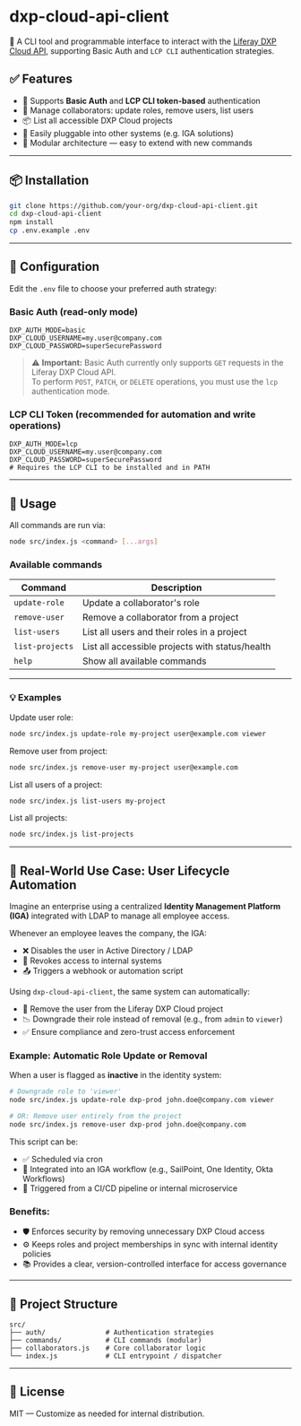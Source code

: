 # dxp-cloud-api-client

🚀 A CLI tool and programmable interface to interact with the [Liferay DXP Cloud API](https://api.liferay.cloud), supporting Basic Auth and `LCP CLI` authentication strategies.

## ✅ Features

- 🔐 Supports **Basic Auth** and **LCP CLI token-based** authentication
- 👥 Manage collaborators: update roles, remove users, list users
- 📦 List all accessible DXP Cloud projects
- 🔌 Easily pluggable into other systems (e.g. IGA solutions)
- 🧱 Modular architecture — easy to extend with new commands

---

## 📦 Installation

```bash
git clone https://github.com/your-org/dxp-cloud-api-client.git
cd dxp-cloud-api-client
npm install
cp .env.example .env
```

---

## 🔐 Configuration

Edit the `.env` file to choose your preferred auth strategy:

### Basic Auth (read-only mode)

```env
DXP_AUTH_MODE=basic
DXP_CLOUD_USERNAME=my.user@company.com
DXP_CLOUD_PASSWORD=superSecurePassword
```

> ⚠️ **Important:** Basic Auth currently only supports `GET` requests in the Liferay DXP Cloud API.  
> To perform `POST`, `PATCH`, or `DELETE` operations, you must use the `lcp` authentication mode.

### LCP CLI Token (recommended for automation and write operations)

```env
DXP_AUTH_MODE=lcp
DXP_CLOUD_USERNAME=my.user@company.com
DXP_CLOUD_PASSWORD=superSecurePassword
# Requires the LCP CLI to be installed and in PATH
```

---

## 🧪 Usage

All commands are run via:

```bash
node src/index.js <command> [...args]
```

### Available commands

| Command           | Description                                       |
|------------------|---------------------------------------------------|
| `update-role`     | Update a collaborator's role                     |
| `remove-user`     | Remove a collaborator from a project             |
| `list-users`      | List all users and their roles in a project      |
| `list-projects`   | List all accessible projects with status/health  |
| `help`            | Show all available commands                      |

---

### 💡 Examples

Update user role:

```bash
node src/index.js update-role my-project user@example.com viewer
```

Remove user from project:

```bash
node src/index.js remove-user my-project user@example.com
```

List all users of a project:

```bash
node src/index.js list-users my-project
```

List all projects:

```bash
node src/index.js list-projects
```

---

## 🧩 Real-World Use Case: User Lifecycle Automation

Imagine an enterprise using a centralized **Identity Management Platform (IGA)** integrated with LDAP to manage all employee access.

Whenever an employee leaves the company, the IGA:

- ❌ Disables the user in Active Directory / LDAP
- 🔐 Revokes access to internal systems
- 📤 Triggers a webhook or automation script

Using `dxp-cloud-api-client`, the same system can automatically:

- 🔄 Remove the user from the Liferay DXP Cloud project
- 📉 Downgrade their role instead of removal (e.g., from `admin` to `viewer`)
- ✅ Ensure compliance and zero-trust access enforcement

### Example: Automatic Role Update or Removal

When a user is flagged as **inactive** in the identity system:

```bash
# Downgrade role to 'viewer'
node src/index.js update-role dxp-prod john.doe@company.com viewer

# OR: Remove user entirely from the project
node src/index.js remove-user dxp-prod john.doe@company.com
```

This script can be:

- ✅ Scheduled via cron
- 🔌 Integrated into an IGA workflow (e.g., SailPoint, One Identity, Okta Workflows)
- 🔐 Triggered from a CI/CD pipeline or internal microservice

### Benefits:

- 🛡️ Enforces security by removing unnecessary DXP Cloud access
- ⚙️ Keeps roles and project memberships in sync with internal identity policies
- 📚 Provides a clear, version-controlled interface for access governance

---

## 🧰 Project Structure

```
src/
├── auth/               # Authentication strategies
├── commands/           # CLI commands (modular)
├── collaborators.js    # Core collaborator logic
└── index.js            # CLI entrypoint / dispatcher
```

---

## 📄 License

MIT — Customize as needed for internal distribution.
